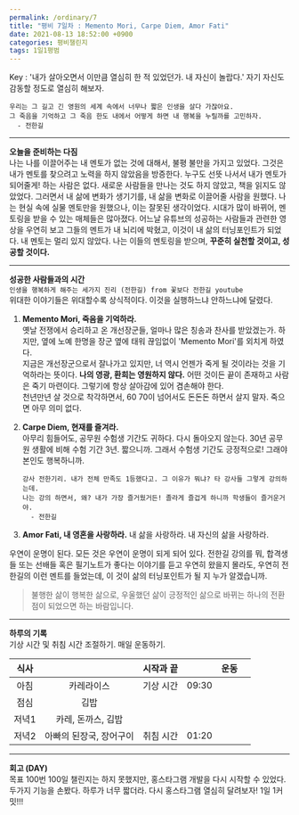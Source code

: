 ```yaml
---
permalink: /ordinary/7
title: "평비 7일차 : Memento Mori, Carpe Diem, Amor Fati"
date: 2021-08-13 18:52:00 +0900
categories: 평비챌린지
tags: 1일1평범
---  
```

Key : '내가 살아오면서 이만큼 열심히 한 적 있었던가. 내 자신이 놀랍다.' 자기 자신도 감동할 정도로 열심히 해보자.
```
우리는 그 길고 긴 영원의 세계 속에서 너무나 짧은 인생을 살다 가잖아요.
그 죽음을 기억하고 그 죽음 한도 내에서 어떻게 하면 내 행복을 누릴까를 고민하자.
  - 전한길
```

---
**오늘을 준비하는 다짐**  
나는 나를 이끌어주는 내 멘토가 없는 것에 대해서, 불평 불만을 가지고 있었다. 그것은 내가 멘토를 찾으려고 노력을 하지 않았음을 방증한다. 누구도 선뜻 나서서 내가 멘토가 되어줄게! 하는 사람은 없다. 새로운 사람들을 만나는 것도 하지 않았고, 책을 읽지도 않았었다. 그러면서 내 삶에 변화가 생기기를, 내 삶을 변화로 이끌어줄 사람을 원했다. 나는 현실 속에 실물 멘토만을 원했으나, 이는 잘못된 생각이었다. 시대가 많이 바뀌어, 멘토링을 받을 수 있는 매체들은 많아졌다. 어느날 유튜브의 성공하는 사람들과 관련한 영상을 우연히 보고 그들의 멘트가 내 뇌리에 박혔고, 이것이 내 삶의 터닝포인트가 되었다. 내 멘토는 멀리 있지 않았다. 나는 이들의 멘토링을 받으며, **꾸준히 실천할 것이고, 성공할 것이다.**

---
**성공한 사람들과의 시간**  
`인생을 행복하게 해주는 세가지 진리 (전한길) from 꽃보다 전한길 youtube`  
위대한 이야기들은 위대할수록 상식적이다. 이것을 실행하느냐 안하느냐에 달렸다.
1. **Memento Mori, 죽음을 기억하라.**  
  옛날 전쟁에서 승리하고 온 개선장군들, 얼마나 많은 칭송과 찬사를 받았겠는가. 하지만, 옆에 노예 한명을 장군 옆에 태워 끊임없이 'Memento Mori'를 외치게 하였다.  
  지금은 개선장군으로서 잘나가고 있지만, 너 역시 언젠가 죽게 될 것이라는 것을 기억하라는 뜻이다. **나의 영광, 환희는 영원하지 않다.** 어떤 것이든 끝이 존재하고 사람은 죽기 마련이다. 그렇기에 항상 살아감에 있어 겸손해야 한다.  
  천년만년 살 것으로 착각하면서, 60 70이 넘어서도 돈돈돈 하면서 살지 말자. 죽으면 아무 의미 없다.
2. **Carpe Diem, 현재를 즐겨라.**  
  아무리 힘들어도, 공무원 수험생 기간도 귀하다. 다시 돌아오지 않는다. 30년 공무원 생활에 비해 수험 기간 3년. 짧으니까. 그래서 수험생 기간도 긍정적으로! 그래야 본인도 행복하니까.

    ```
    강사 전한기리. 내가 전체 만족도 1등했다고. 그 이유가 뭐냐? 타 강사들 그렇게 강의하는데.
    나는 강의 하면서, 왜? 내가 가장 즐거웠거든! 졸라게 즐겁게 하니까 학생들이 즐거운거야.
      - 전한길
    ```
3. **Amor Fati, 내 영혼을 사랑하라.**
  내 삶을 사랑하라. 내 자신의 삶을 사랑하라.  

우연이 운명이 된다. 모든 것은 우연이 운명이 되게 되어 있다. 전한길 강의를 뭐, 합격생들 또는 선배들 혹은 필기노트가 좋다는 이야기를 듣고 우연히 왔을지 몰라도, 우연히 전한길의 이런 멘트를 들었는데, 이 것이 삶의 터닝포인트가 될 지 누가 알겠습니까.
> 불행한 삶이 행복한 삶으로, 우울했던 삶이 긍정적인 삶으로 바뀌는 하나의 전환점이 되었으면 하는 바람입니다.

---
**하루의 기록**  
기상 시간 및 취침 시간 조절하기. 매일 운동하기.  

| 식사 |  | 시작과 끝 |  | 운동 |  |
|:----:|:----:|:----:|:----:|:----:|:----:|
| 아침 | 카레라이스 | 기상 시간 | 09:30 |  |  |
| 점심 | 김밥 |  |  |  |  |
| 저녁1 | 카레, 돈까스, 김밥 |  |  |  |  |
| 저녁2 | 아빠의 된장국, 장어구이 | 취침 시간 | 01:20 |  |  |

---
**회고 (DAY)**  
목표 100번 100일 챌린지는 하지 못했지만, 홍스타그램 개발을 다시 시작할 수 있었다. 두가지 기능을 손봤다. 하루가 너무 짧더라. 다시 홍스타그램 열심히 달려보자! 1일 1커밋!!!